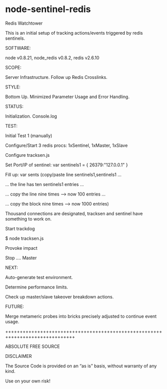 node-sentinel-redis
===================

Redis Watchtower

This is an initial setup of tracking actions/events triggered by redis sentinels.

SOFTWARE:

node v0.8.21, node_redis v0.8.2, redis v2.6.10

SCOPE:

Server Infrastructure. Follow up Redis Crosslinks.

STYLE:

Bottom Up. Minimized Parameter Usage and Error Handling. 

STATUS:

Initialization. Console.log

TEST:

Initial Test 1 (manually)

Configure/Start 3 redis procs: 1xSentinel, 1xMaster, 1xSlave

Configure tracksen.js

   Set Port/IP of sentinel: var sentinels1 = { 26379:"127.0.0.1" }

   Fill up: var sents (copy/paste line sentinels1,sentinels1 ...

   ... the line has ten sentinels1 entries ...

   ... copy the line nine times --> now 100 entries ...

   ... copy the block nine times --> now 1000 entries)

Thousand connections are designated, tracksen and sentinel have something to work on.
  
Start trackdog

$ node tracksen.js

Provoke impact

Stop .... Master

NEXT:

Auto-generate test environment.

Determine performance limits.

Check up master/slave takeover breakdown actions.

FUTURE:

Merge metameric probes into bricks precisely adjusted to continue event usage.


++++++++++++++++++++++++++++++++++++++++++++++++++++++++++++++++++++++++++++++

ABSOLUTE FREE SOURCE 

DISCLAIMER

The Source Code is provided on an “as is” basis, without warranty of any kind.

Use on your own risk!

